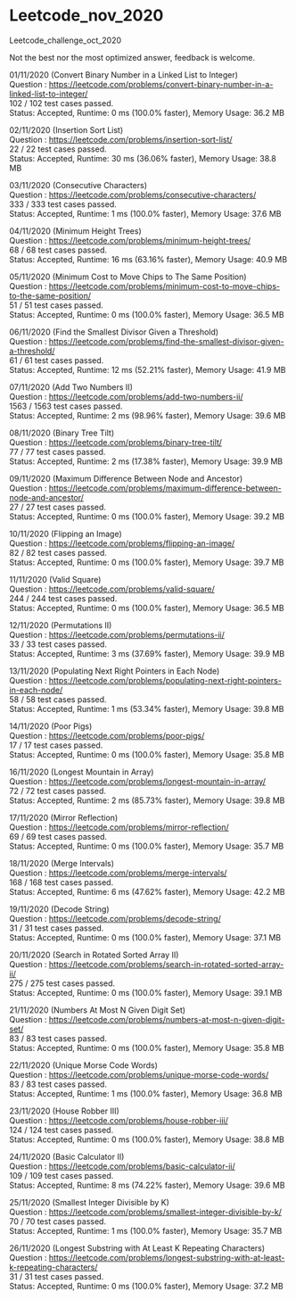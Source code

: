 # Leetcode_nov_2020
Leetcode_challenge_oct_2020

Not the best nor the most optimized answer, feedback is welcome.


01/11/2020 (Convert Binary Number in a Linked List to Integer) \
Question : https://leetcode.com/problems/convert-binary-number-in-a-linked-list-to-integer/ \
102 / 102 test cases passed.\
Status: Accepted, Runtime: 0 ms (100.0% faster), Memory Usage: 36.2 MB 

02/11/2020 (Insertion Sort List) \
Question : https://leetcode.com/problems/insertion-sort-list/ \
22 / 22 test cases passed.\
Status: Accepted, Runtime: 30 ms (36.06% faster), Memory Usage: 38.8 MB 

03/11/2020 (Consecutive Characters) \
Question : https://leetcode.com/problems/consecutive-characters/ \
333 / 333 test cases passed.\
Status: Accepted, Runtime: 1 ms (100.0% faster), Memory Usage: 37.6 MB 

04/11/2020 (Minimum Height Trees) \
Question : https://leetcode.com/problems/minimum-height-trees/ \
68 / 68 test cases passed.\
Status: Accepted, Runtime: 16 ms (63.16% faster), Memory Usage: 40.9 MB 

05/11/2020 (Minimum Cost to Move Chips to The Same Position) \
Question : https://leetcode.com/problems/minimum-cost-to-move-chips-to-the-same-position/ \
51 / 51 test cases passed.\
Status: Accepted, Runtime: 0 ms (100.0% faster), Memory Usage: 36.5 MB 

06/11/2020 (Find the Smallest Divisor Given a Threshold) \
Question : https://leetcode.com/problems/find-the-smallest-divisor-given-a-threshold/ \
61 / 61 test cases passed.\
Status: Accepted, Runtime: 12 ms (52.21% faster), Memory Usage: 41.9 MB 

07/11/2020 (Add Two Numbers II) \
Question : https://leetcode.com/problems/add-two-numbers-ii/ \
1563 / 1563 test cases passed.\
Status: Accepted, Runtime: 2 ms (98.96% faster), Memory Usage: 39.6 MB 

08/11/2020 (Binary Tree Tilt) \
Question : https://leetcode.com/problems/binary-tree-tilt/ \
77 / 77 test cases passed.\
Status: Accepted, Runtime: 2 ms (17.38% faster), Memory Usage: 39.9 MB 

09/11/2020 (Maximum Difference Between Node and Ancestor) \
Question : https://leetcode.com/problems/maximum-difference-between-node-and-ancestor/ \
27 / 27 test cases passed.\
Status: Accepted, Runtime: 0 ms (100.0% faster), Memory Usage: 39.2 MB 

10/11/2020 (Flipping an Image) \
Question : https://leetcode.com/problems/flipping-an-image/ \
82 / 82 test cases passed.\
Status: Accepted, Runtime: 0 ms (100.0% faster), Memory Usage: 39.7 MB 

11/11/2020 (Valid Square) \
Question : https://leetcode.com/problems/valid-square/ \
244 / 244 test cases passed.\
Status: Accepted, Runtime: 0 ms (100.0% faster), Memory Usage: 36.5 MB 

12/11/2020 (Permutations II) \
Question : https://leetcode.com/problems/permutations-ii/ \
33 / 33 test cases passed.\
Status: Accepted, Runtime: 3 ms (37.69% faster), Memory Usage: 39.9 MB 

13/11/2020 (Populating Next Right Pointers in Each Node) \
Question : https://leetcode.com/problems/populating-next-right-pointers-in-each-node/ \
58 / 58 test cases passed.\
Status: Accepted, Runtime: 1 ms (53.34% faster), Memory Usage: 39.8 MB 

14/11/2020 (Poor Pigs) \
Question : https://leetcode.com/problems/poor-pigs/ \
17 / 17 test cases passed.\
Status: Accepted, Runtime: 0 ms (100.0% faster), Memory Usage: 35.8 MB 

16/11/2020 (Longest Mountain in Array) \
Question : https://leetcode.com/problems/longest-mountain-in-array/ \
72 / 72 test cases passed.\
Status: Accepted, Runtime: 2 ms (85.73% faster), Memory Usage: 39.8 MB 

17/11/2020 (Mirror Reflection) \
Question : https://leetcode.com/problems/mirror-reflection/ \
69 / 69 test cases passed.\
Status: Accepted, Runtime: 0 ms (100.0% faster), Memory Usage: 35.7 MB 

18/11/2020 (Merge Intervals) \
Question : https://leetcode.com/problems/merge-intervals/ \
168 / 168 test cases passed.\
Status: Accepted, Runtime: 6 ms (47.62% faster), Memory Usage: 42.2 MB 

19/11/2020 (Decode String) \
Question : https://leetcode.com/problems/decode-string/ \
31 / 31 test cases passed.\
Status: Accepted, Runtime: 0 ms (100.0% faster), Memory Usage: 37.1 MB 

20/11/2020 (Search in Rotated Sorted Array II) \
Question : https://leetcode.com/problems/search-in-rotated-sorted-array-ii/ \
275 / 275 test cases passed.\
Status: Accepted, Runtime: 0 ms (100.0% faster), Memory Usage: 39.1 MB 

21/11/2020 (Numbers At Most N Given Digit Set) \
Question : https://leetcode.com/problems/numbers-at-most-n-given-digit-set/ \
83 / 83 test cases passed.\
Status: Accepted, Runtime: 0 ms (100.0% faster), Memory Usage: 35.8 MB 

22/11/2020 (Unique Morse Code Words) \
Question : https://leetcode.com/problems/unique-morse-code-words/ \
83 / 83 test cases passed.\
Status: Accepted, Runtime: 1 ms (100.0% faster), Memory Usage: 36.8 MB 

23/11/2020 (House Robber III) \
Question : https://leetcode.com/problems/house-robber-iii/ \
124 / 124 test cases passed.\
Status: Accepted, Runtime: 0 ms (100.0% faster), Memory Usage: 38.8 MB 

24/11/2020 (Basic Calculator II) \
Question : https://leetcode.com/problems/basic-calculator-ii/ \
109 / 109 test cases passed.\
Status: Accepted, Runtime: 8 ms (74.22% faster), Memory Usage: 39.6 MB 

25/11/2020 (Smallest Integer Divisible by K) \
Question : https://leetcode.com/problems/smallest-integer-divisible-by-k/ \
70 / 70 test cases passed.\
Status: Accepted, Runtime: 1 ms (100.0% faster), Memory Usage: 35.7 MB 

26/11/2020 (Longest Substring with At Least K Repeating Characters) \
Question : https://leetcode.com/problems/longest-substring-with-at-least-k-repeating-characters/ \
31 / 31 test cases passed.\
Status: Accepted, Runtime: 0 ms (100.0% faster), Memory Usage: 37.2 MB 
